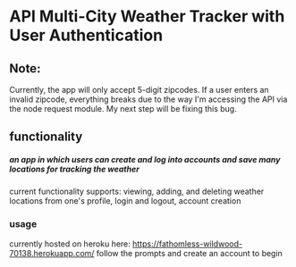 # API Multi-City Weather Tracker with User Authentication 

## Note:
Currently, the app will only accept 5-digit zipcodes. If a user enters an invalid zipcode, everything breaks due to the way I'm accessing the API via the node request module. My next step will be fixing this bug.

## functionality
##### an app in which users can create and log into accounts and save many locations for tracking the weather
current functionality supports: viewing, adding, and deleting weather locations from one's profile, login and logout, account creation


### usage
currently hosted on heroku here: https://fathomless-wildwood-70138.herokuapp.com/
follow the prompts and create an account to begin
